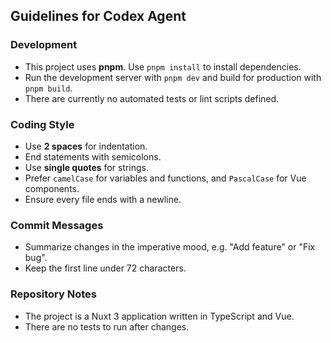 ## Guidelines for Codex Agent

### Development
- This project uses **pnpm**. Use `pnpm install` to install dependencies.
- Run the development server with `pnpm dev` and build for production with `pnpm build`.
- There are currently no automated tests or lint scripts defined.

### Coding Style
- Use **2 spaces** for indentation.
- End statements with semicolons.
- Use **single quotes** for strings.
- Prefer `camelCase` for variables and functions, and `PascalCase` for Vue components.
- Ensure every file ends with a newline.

### Commit Messages
- Summarize changes in the imperative mood, e.g. "Add feature" or "Fix bug".
- Keep the first line under 72 characters.

### Repository Notes
- The project is a Nuxt 3 application written in TypeScript and Vue.
- There are no tests to run after changes.
